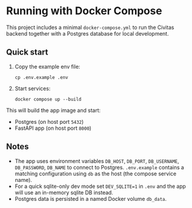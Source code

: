 # Running with Docker Compose

This project includes a minimal `docker-compose.yml` to run the Civitas backend together with a Postgres database for local development.

## Quick start

1. Copy the example env file:

   `cp .env.example .env`

2. Start services:

   `docker compose up --build`

This will build the app image and start:

- Postgres (on host port `5432`)
- FastAPI app (on host port `8000`)

## Notes

- The app uses environment variables `DB_HOST`, `DB_PORT`, `DB_USERNAME`, `DB_PASSWORD`, `DB_NAME` to connect to Postgres. `.env.example` contains a matching configuration using `db` as the host (the compose service name).
- For a quick sqlite-only dev mode set `DEV_SQLITE=1` in `.env` and the app will use an in-memory sqlite DB instead.
- Postgres data is persisted in a named Docker volume `db_data`.
